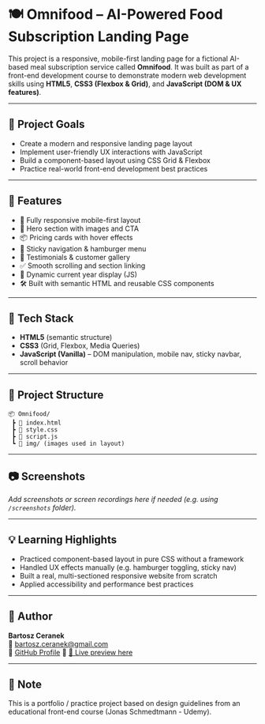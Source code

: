 # 🍽️ Omnifood – AI-Powered Food Subscription Landing Page

This project is a responsive, mobile-first landing page for a fictional AI-based meal subscription service called **Omnifood**. It was built as part of a front-end development course to demonstrate modern web development skills using **HTML5**, **CSS3 (Flexbox & Grid)**, and **JavaScript (DOM & UX features)**.

---

## 🎯 Project Goals

- Create a modern and responsive landing page layout
- Implement user-friendly UX interactions with JavaScript
- Build a component-based layout using CSS Grid & Flexbox
- Practice real-world front-end development best practices

---

## 🚀 Features

- 📱 Fully responsive mobile-first layout
- 📸 Hero section with images and CTA
- 📦 Pricing cards with hover effects
- 🧭 Sticky navigation & hamburger menu
- 💬 Testimonials & customer gallery
- ✅ Smooth scrolling and section linking
- 📆 Dynamic current year display (JS)
- 🛠️ Built with semantic HTML and reusable CSS components

---

## 🧰 Tech Stack

- **HTML5** (semantic structure)
- **CSS3** (Grid, Flexbox, Media Queries)
- **JavaScript (Vanilla)** – DOM manipulation, mobile nav, sticky navbar, scroll behavior

---

## 📁 Project Structure

```
📦 Omnifood/
 ┣ 📜 index.html
 ┣ 📜 style.css
 ┣ 📜 script.js
 ┗ 📁 img/ (images used in layout)
```

---

## 📷 Screenshots

_Add screenshots or screen recordings here if needed (e.g. using `/screenshots` folder)._

---

## 💡 Learning Highlights

- Practiced component-based layout in pure CSS without a framework
- Handled UX effects manually (e.g. hamburger toggling, sticky nav)
- Built a real, multi-sectioned responsive website from scratch
- Applied accessibility and performance best practices

---

## 👤 Author

**Bartosz Ceranek**  
📧 bartosz.ceranek@gmail.com  
🔗 [GitHub Profile](https://github.com/bceranek)
📎 [🔗 Live preview here](https://bceranek.github.io/Omnifood/)

---

## 📌 Note

This is a portfolio / practice project based on design guidelines from an educational front-end course (Jonas Schmedtmann - Udemy).
